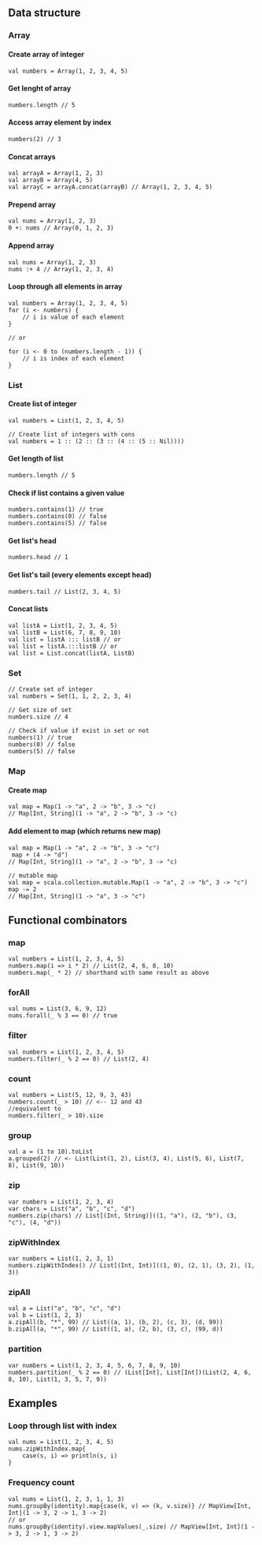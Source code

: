 ## Data structure

### Array

#### Create array of integer
```
val numbers = Array(1, 2, 3, 4, 5)
```

#### Get lenght of array
```
numbers.length // 5
```

#### Access array element by index
```
numbers(2) // 3
```

#### Concat arrays
```
val arrayA = Array(1, 2, 3)
val arrayB = Array(4, 5)
val arrayC = arrayA.concat(arrayB) // Array(1, 2, 3, 4, 5)
```

#### Prepend array
```
val nums = Array(1, 2, 3)
0 +: nums // Array(0, 1, 2, 3)
```

#### Append array
```
val nums = Array(1, 2, 3)
nums :+ 4 // Array(1, 2, 3, 4)
```

#### Loop through all elements in array
```
val numbers = Array(1, 2, 3, 4, 5)
for (i <- numbers) {
    // i is value of each element
}

// or

for (i <- 0 to (numbers.length - 1)) {
    // i is index of each element
}

```

### List

#### Create list of integer
```
val numbers = List(1, 2, 3, 4, 5)

// Create list of integers with cons
val numbers = 1 :: (2 :: (3 :: (4 :: (5 :: Nil))))
```

#### Get length of list
```
numbers.length // 5
```

#### Check if list contains a given value
```
numbers.contains(1) // true
numbers.contains(0) // false
numbers.contains(5) // false
```

#### Get list's head
```
numbers.head // 1
```

#### Get list's tail (every elements except head)
```
numbers.tail // List(2, 3, 4, 5)
```

#### Concat lists
```
val listA = List(1, 2, 3, 4, 5)
val listB = List(6, 7, 8, 9, 10)
val list = listA ::: listB // or
val list = listA.:::listB // or
val list = List.concat(listA, ListB)
```

### Set

```
// Create set of integer
val numbers = Set(1, 1, 2, 2, 3, 4)

// Get size of set
numbers.size // 4

// Check if value if exist in set or not
numbers(1) // true
numbers(0) // false
numbers(5) // false
```

### Map

#### Create map
```
val map = Map(1 -> "a", 2 -> "b", 3 -> "c)
// Map[Int, String](1 -> "a", 2 -> "b", 3 -> "c)
```

#### Add element to map (which returns new map)
```
val map = Map(1 -> "a", 2 -> "b", 3 -> "c")
 map + (4 -> "d")
// Map[Int, String](1 -> "a", 2 -> "b", 3 -> "c)

// mutable map
val map = scala.collection.mutable.Map(1 -> "a", 2 -> "b", 3 -> "c")
map -= 2
// Map[Int, String](1 -> "a", 3 -> "c")
```

## Functional combinators

### map
```
val numbers = List(1, 2, 3, 4, 5)
numbers.map(i => i * 2) // List(2, 4, 6, 8, 10)
numbers.map(_ * 2) // shorthand with same result as above 
```

### forAll
```
val nums = List(3, 6, 9, 12)
nums.forall(_ % 3 == 0) // true
```

### filter
```
val numbers = List(1, 2, 3, 4, 5)
numbers.filter(_ % 2 == 0) // List(2, 4)
```

### count
```
val numbers = List(5, 12, 9, 3, 43)
numbers.count(_ > 10) // <-- 12 and 43
//equivalent to
numbers.filter(_ > 10).size
```

### group
```
val a = (1 to 10).toList
a.grouped(2) // <- List(List(1, 2), List(3, 4), List(5, 6), List(7, 8), List(9, 10))
```

### zip
```
var numbers = List(1, 2, 3, 4)
var chars = List("a", "b", "c", "d")
numbers.zip(chars) // List[(Int, String)]((1, "a"), (2, "b"), (3, "c"), (4, "d"))
```

### zipWithIndex
```
var numbers = List(1, 2, 3, 1)
numbers.zipWithIndex() // List[(Int, Int)]((1, 0), (2, 1), (3, 2), (1, 3))
```

### zipAll
```
val a = List("a", "b", "c", "d")
val b = List(1, 2, 3)
a.zipAll(b, "*", 99) // List((a, 1), (b, 2), (c, 3), (d, 99))
b.zipAll(a, "*", 99) // List((1, a), (2, b), (3, c), (99, d))
```

### partition
```
var numbers = List(1, 2, 3, 4, 5, 6, 7, 8, 9, 10)
numbers.partition(_ % 2 == 0) // (List[Int], List[Int])(List(2, 4, 6, 8, 10), List(1, 3, 5, 7, 9))
```

## Examples

### Loop through list with index
```
val nums = List(1, 2, 3, 4, 5)
nums.zipWithIndex.map{ 
    case(s, i) => println(s, i)
}
```

### Frequency count
```
val nums = List(1, 2, 3, 1, 1, 3)
nums.groupBy(identity).map{case(k, v) => (k, v.size)} // MapView[Int, Int](1 -> 3, 2 -> 1, 3 -> 2)
// or
nums.groupBy(identity).view.mapValues(_.size) // MapView[Int, Int](1 -> 3, 2 -> 1, 3 -> 2)
```